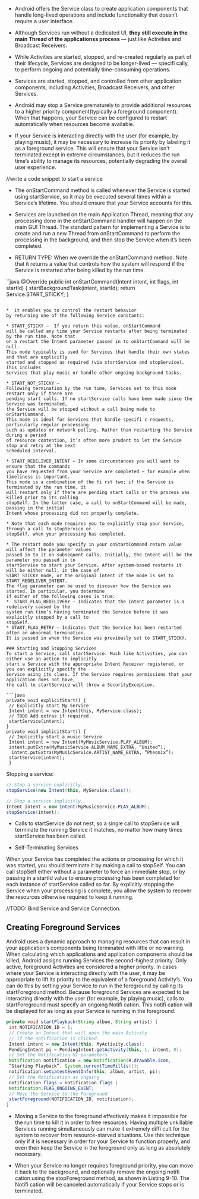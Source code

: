 

* Android offers the Service class to create application components that handle long-lived operations and include functionality that doesn’t require a user interface. 

* Although Services run without a dedicated UI, **they still execute in the main Thread of the applicationss process** — just like Activities and Broadcast Receivers.

* While Activities are started, stopped, and re-created regularly as part of their lifecycle, Services
are designed to be longer-lived — specifi cally, to perform ongoing and potentially time-consuming
operations.

* Services are started, stopped, and controlled from other application components, including Activities,
Broadcast Receivers, and other Services.

*   Android may
stop a Service prematurely to provide additional resources to a higher priority component(typically a foreground component). When that happens, your Service can be configured to restart automatically when
resources become available.

* If your Service is interacting directly with the user (for example, by playing music), it may be necessary
to increase its priority by labeling it as a foreground service. This will ensure that your
Service isn't terminated except in extreme circumstances, but it reduces the run time’s ability to
manage its resources, potentially degrading the overall user experience.


//write a code snippet to start a service

 * The onStartCommand method is called whenever the Service is started using startService, so
it may be executed several times within a Service’s lifetime. You should ensure that your Service
accounts for this.

* Services are launched on the main Application Thread, meaning that any processing done in the
onStartCommand handler will happen on the main GUI Thread. The standard pattern for implementing
a Service is to create and run a new Thread from onStartCommand to perform the processing
in the background, and then stop the Service when it’s been completed.

* RETURN TYPE: 
When we override the onStartCommand method.
Note that it returns a value that controls how the system will respond if the Service is restarted
after being killed by the run time. 

``java
@Override
public int onStartCommand(Intent intent, int flags, int startId) {
 startBackgroundTask(intent, startId);
 return Service.START_STICKY;
}
```

*  it enables you to control the restart behavior
by returning one of the following Service constants:

* START_STICKY —  If you return this value, onStartCommand
will be called any time your Service restarts after being terminated by the run time. Note that
on a restart the Intent parameter passed in to onStartCommand will be null.
This mode typically is used for Services that handle their own states and that are explicitly
started and stopped as required (via startService and stopService). This includes
Services that play music or handle other ongoing background tasks.

* START_NOT_STICKY — 
Following termination by the run time, Services set to this mode restart only if there are
pending start calls. If no startService calls have been made since the Service was terminated,
the Service will be stopped without a call being made to onStartCommand.
This mode is ideal for Services that handle specifi c requests, particularly regular processing
such as updates or network polling. Rather than restarting the Service during a period
of resource contention, it’s often more prudent to let the Service stop and retry at the next
scheduled interval.

* START_REDELIVER_INTENT — In some circumstances you will want to ensure that the commands
you have requested from your Service are completed — for example when timeliness is important.
This mode is a combination of the fi rst two; if the Service is terminated by the run time, it
will restart only if there are pending start calls or the process was killed prior to its calling
stopSelf. In the latter case, a call to onStartCommand will be made, passing in the initial
Intent whose processing did not properly complete.

* Note that each mode requires you to explicitly stop your Service, through a call to stopService or
stopSelf, when your processing has completed. 

* The restart mode you specify in your onStartCommand return value will affect the parameter values
passed in to it on subsequent calls. Initially, the Intent will be the parameter you passed in to
startService to start your Service. After system-based restarts it will be either null, in the case of
START_STICKY mode, or the original Intent if the mode is set to START_REDELIVER_INTENT.
The flag parameter can be used to discover how the Service was started. In particular, you determine
if either of the following cases is true:
*  START_FLAG_REDELIVERY — Indicates that the Intent parameter is a redelivery caused by the
system run time’s having terminated the Service before it was explicitly stopped by a call to
stopSelf.
* START_FLAG_RETRY — Indicates that the Service has been restarted after an abnormal termination.
It is passed in when the Service was previously set to START_STICKY.

### Starting and Stopping Services
To start a Service, call startService. Much like Activities, you can either use an action to implicitly
start a Service with the appropriate Intent Receiver registered, or you can explicitly specify the
Service using its class. If the Service requires permissions that your application does not have,
the call to startService will throw a SecurityException.

```java
private void explicitStart() {
 // Explicitly start My Service
 Intent intent = new Intent(this, MyService.class);
 // TODO Add extras if required.
 startService(intent);
}
private void implicitStart() {
 // Implicitly start a music Service
 Intent intent = new Intent(MyMusicService.PLAY_ALBUM);
 intent.putExtra(MyMusicService.ALBUM_NAME_EXTRA, “United”); 
  intent.putExtra(MyMusicService.ARTIST_NAME_EXTRA, “Pheonix”);
 startService(intent); 
 }

```

Stopping a service:

```java
// Stop a service explicitly.
stopService(new Intent(this, MyService.class));

// Stop a service implicitly.
Intent intent = new Intent(MyMusicService.PLAY_ALBUM);
stopService(intent); 
```

* Calls to startService do not nest, so a single call to stopService will terminate the running
Service it matches, no matter how many times startService has been called.

* Self-Terminating Services

When your Service has completed the actions or processing for which it was started, you should terminate
it by making a call to stopSelf. You can call stopSelf either without a parameter to force
an immediate stop, or by passing in a startId value to ensure processing has been completed for
each instance of startService called so far.
By explicitly stopping the Service when your processing is complete, you allow the system to recover
the resources otherwise required to keep it running.

//TODO: Bind Service and Service Connection.

## Creating Foreground Services
 Android uses a dynamic
approach to managing resources that can result in your application’s components being terminated
with little or no warning. When calculating which applications and application components should be killed, Android assigns
running Services the second-highest priority. Only active, foreground Activities are considered a
higher priority. In cases where your Service is interacting directly with the user, it may be appropriate to lift its priority to the equivalent of a foreground Activity’s. You can do this by setting your Service to run in
the foreground by calling its startForeground method. Because foreground Services are expected to be interacting directly with the user (for example, by playing music), calls to startForeground must specify an ongoing Notifi cation. This notifi cation
will be displayed for as long as your Service is running in the foreground.


```java
private void startPlayback(String album, String artist) {
 int NOTIFICATION_ID = 1;
 // Create an Intent that will open the main Activity
 // if the notification is clicked.
 Intent intent = new Intent(this, MyActivity.class);
 PendingIntent pi = PendingIntent.getActivity(this, 1, intent, 0);
 // Set the Notification UI parameters
 Notification notification = new Notification(R.drawable.icon,
 “Starting Playback”, System.currentTimeMillis());
 notification.setLatestEventInfo(this, album, artist, pi);
 // Set the Notification as ongoing
 notification.flags = notification.flags |
 Notification.FLAG_ONGOING_EVENT;
 // Move the Service to the Foreground
 startForeground(NOTIFICATION_ID, notification);
}

```

* Moving a Service to the foreground effectively makes it impossible for the run
time to kill it in order to free resources. Having multiple unkillable Services running
simultaneously can make it extremely diffi cult for the system to recover
from resource-starved situations.
Use this technique only if it is necessary in order for your Service to function
properly, and even then keep the Service in the foreground only as long as absolutely
necessary.

* When your Service no longer requires foreground priority, you can move it back to the background,
and optionally remove the ongoing notifi cation using the stopForeground method, as shown in
Listing 9-10. The Notifi cation will be canceled automatically if your Service stops or is terminated. 
